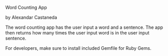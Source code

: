 Word Counting App

by Alexandar Castaneda

The word counting app has the user input a word and a sentence.  The app then returns how many times the user input word is in the user input sentence.

For developers, make sure to install included Gemfile for Ruby Gems.
